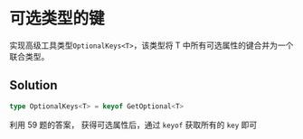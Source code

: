 # 可选类型的键

实现高级工具类型`OptionalKeys<T>`，该类型将 T 中所有可选属性的键合并为一个联合类型。

## Solution

```ts
type OptionalKeys<T> = keyof GetOptional<T>
```

利用 59 题的答案， 获得可选属性后，通过 `keyof` 获取所有的 `key` 即可

